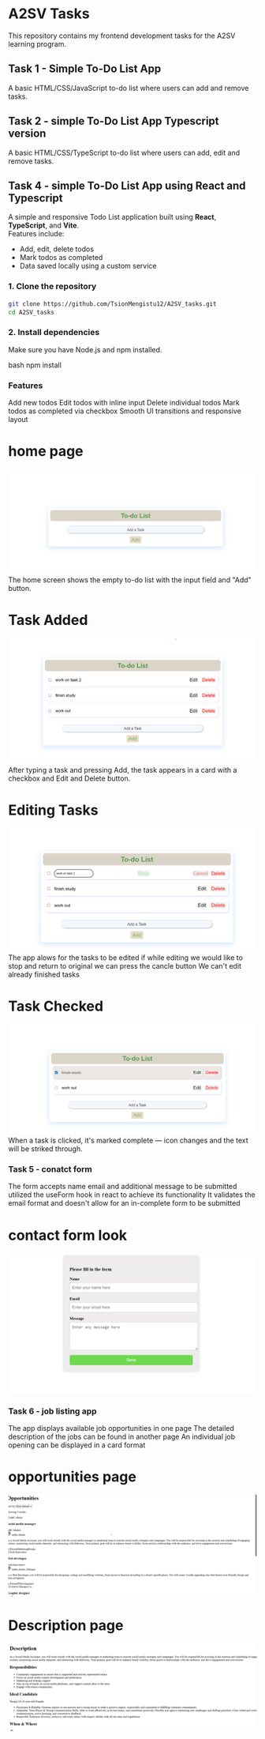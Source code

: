 # A2SV Tasks

This repository contains my frontend development tasks for the A2SV learning program.

## Task 1 - Simple To-Do List App

A basic HTML/CSS/JavaScript to-do list where users can add and remove tasks.

## Task 2 - simple To-Do List App Typescript version

A basic HTML/CSS/TypeScript to-do list where users can add, edit and remove tasks.

## Task 4 - simple To-Do List App using React and Typescript

A simple and responsive Todo List application built using **React**, **TypeScript**, and **Vite**.  
Features include:

- Add, edit, delete todos
- Mark todos as completed
- Data saved locally using a custom service

### 1. Clone the repository

```bash
git clone https://github.com/TsionMengistu12/A2SV_tasks.git
cd A2SV_tasks
```

### 2. Install dependencies

Make sure you have Node.js and npm installed.

bash
npm install

### Features

Add new todos
Edit todos with inline input
Delete individual todos
Mark todos as completed via checkbox
Smooth UI transitions and responsive layout

# home page

![Home Page](task4_todo_list/screen_shots/homepage.png)  
The home screen shows the empty to-do list with the input field and "Add" button.

# Task Added

![Task Added](task4_todo_list/screen_shots/tasks.png)  
After typing a task and pressing Add, the task appears in a card with a checkbox and Edit and Delete button.

# Editing Tasks

![Edit Task](task4_todo_list/screen_shots/editing.png)
The app alows for the tasks to be edited if while editing we would like to stop and return to original we can press the cancle button
We can't edit already finished tasks

# Task Checked

![Task Checked](task4_todo_list/screen_shots/checkedtask.png)  
When a task is clicked, it's marked complete — icon changes and the text will be striked through.

### Task 5 - conatct form

The form accepts name email and additional message to be submitted
utilized the useForm hook in react to achieve its functionality
It validates the email format and doesn't allow for an in-complete form to be submitted

# contact form look

![contact_form](task_5/screenshots/contact_form.png)

### Task 6 - job listing app

The app displays available job opportunities in one page
The detailed description of the jobs can be found in another page
An individual job opening can be displayed in a card format

# opportunities page

![opportunitie](job-dashboard/screen-shots/opportunitie.png)

# Description page

![description](job-dashboard/screen-shots/description.png)
